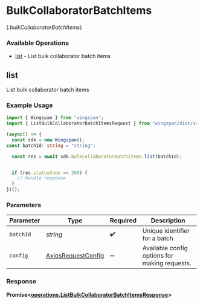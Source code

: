 # BulkCollaboratorBatchItems
(*.bulkCollaboratorBatchItems*)

### Available Operations

* [list](#list) - List bulk collaborator batch items

## list

List bulk collaborator batch items

### Example Usage

```typescript
import { Wingspan } from "wingspan";
import { ListBulkCollaboratorBatchItemsRequest } from "wingspan/dist/sdk/models/operations";

(async() => {
  const sdk = new Wingspan();
const batchId: string = "string";

  const res = await sdk.bulkCollaboratorBatchItems.list(batchId);


  if (res.statusCode == 200) {
    // handle response
  }
})();
```

### Parameters

| Parameter                                                    | Type                                                         | Required                                                     | Description                                                  |
| ------------------------------------------------------------ | ------------------------------------------------------------ | ------------------------------------------------------------ | ------------------------------------------------------------ |
| `batchId`                                                    | *string*                                                     | :heavy_check_mark:                                           | Unique identifier for a batch                                |
| `config`                                                     | [AxiosRequestConfig](https://axios-http.com/docs/req_config) | :heavy_minus_sign:                                           | Available config options for making requests.                |


### Response

**Promise<[operations.ListBulkCollaboratorBatchItemsResponse](../../models/operations/listbulkcollaboratorbatchitemsresponse.md)>**

